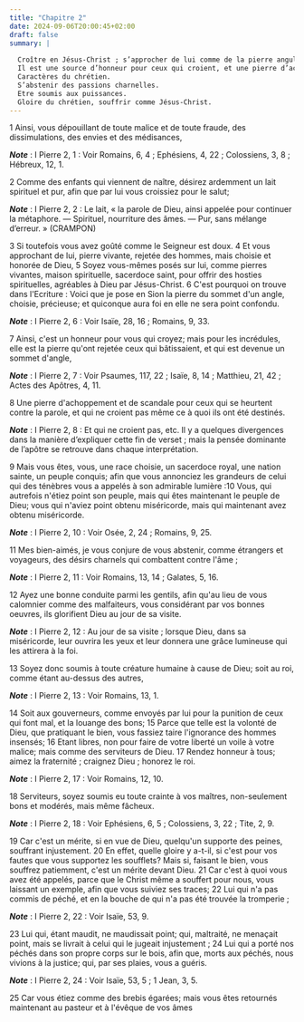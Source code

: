 ```yaml
---
title: "Chapitre 2"
date: 2024-09-06T20:00:45+02:00
draft: false
summary: |
  
  Croître en Jésus-Christ ; s’approcher de lui comme de la pierre angulaire.
  Il est une source d’honneur pour ceux qui croient, et une pierre d’achoppement pour les incrédules.
  Caractères du chrétien.
  S’abstenir des passions charnelles.
  Etre soumis aux puissances.
  Gloire du chrétien, souffrir comme Jésus-Christ.
---
```



1 Ainsi, vous dépouillant de toute malice et de toute fraude, des dissimulations, des envies et des médisances,

***Note*** :  I Pierre 2, 1 : Voir Romains, 6, 4 ; Ephésiens, 4, 22 ; Colossiens, 3, 8 ; Hébreux, 12, 1.

2 Comme des enfants qui viennent de naître, désirez ardemment un lait spirituel et pur, afin que par lui vous croissiez pour le salut;

***Note*** :  I Pierre 2, 2 : Le lait, « la parole de Dieu, ainsi appelée pour continuer la métaphore. ― Spirituel, nourriture des âmes. ― Pur, sans mélange d’erreur. » (CRAMPON)

3 Si toutefois vous avez goûté comme le Seigneur est doux. 4 Et vous approchant de lui, pierre vivante, rejetée des hommes, mais choisie et honorée de Dieu, 5 Soyez vous-mêmes posés sur lui, comme pierres vivantes, maison spirituelle, sacerdoce saint, pour offrir des hosties spirituelles, agréables à Dieu par Jésus-Christ. 6 C'est pourquoi on trouve dans l'Ecriture : Voici que je pose en Sion la pierre du sommet d'un angle, choisie, précieuse; et quiconque aura foi en elle ne sera point confondu.

***Note*** :  I Pierre 2, 6 : Voir Isaïe, 28, 16 ; Romains, 9, 33.

7 Ainsi, c'est un honneur pour vous qui croyez; mais pour les incrédules, elle est la pierre qu'ont rejetée ceux qui bâtissaient, et qui est devenue un sommet d'angle,

***Note*** :  I Pierre 2, 7 : Voir Psaumes, 117, 22 ; Isaïe, 8, 14 ; Matthieu, 21, 42 ; Actes des Apôtres, 4, 11.

8 Une pierre d'achoppement et de scandale pour ceux qui se heurtent contre la parole, et qui ne croient pas même ce à quoi ils ont été destinés.

***Note*** :  I Pierre 2, 8 : Et qui ne croient pas, etc. Il y a quelques divergences dans la manière d’expliquer cette fin de verset ; mais la pensée dominante de l’apôtre se retrouve dans chaque interprétation.

9 Mais vous êtes, vous, une race choisie, un sacerdoce royal, une nation sainte, un peuple conquis; afin que vous annonciez les grandeurs de celui qui des ténèbres vous a appelés à son admirable lumière :10 Vous, qui autrefois n'étiez point son peuple, mais qui êtes maintenant le peuple de Dieu; vous qui n'aviez point obtenu miséricorde, mais qui maintenant avez obtenu miséricorde.

***Note*** :  I Pierre 2, 10 : Voir Osée, 2, 24 ; Romains, 9, 25.


11 Mes bien-aimés, je vous conjure de vous abstenir, comme étrangers et voyageurs, des désirs charnels qui combattent contre l'âme ;

***Note*** :  I Pierre 2, 11 : Voir Romains, 13, 14 ; Galates, 5, 16.

12 Ayez une bonne conduite parmi les gentils, afin qu'au lieu de vous calomnier comme des malfaiteurs, vous considérant par vos bonnes oeuvres, ils glorifient Dieu au jour de sa visite.

***Note*** :  I Pierre 2, 12 : Au jour de sa visite ; lorsque Dieu, dans sa miséricorde, leur ouvrira les yeux et leur donnera une grâce lumineuse qui les attirera à la foi.


13 Soyez donc soumis à toute créature humaine à cause de Dieu; soit au roi, comme étant au-dessus des autres,

***Note*** :  I Pierre 2, 13 : Voir Romains, 13, 1.

14 Soit aux gouverneurs, comme envoyés par lui pour la punition de ceux qui font mal, et la louange des bons; 15 Parce que telle est la volonté de Dieu, que pratiquant le bien, vous fassiez taire l'ignorance des hommes insensés; 16 Etant libres, non pour faire de votre liberté un voile à votre malice; mais comme des serviteurs de Dieu. 17 Rendez honneur à tous; aimez la fraternité ; craignez Dieu ; honorez le roi.

***Note*** :  I Pierre 2, 17 : Voir Romains, 12, 10.


18 Serviteurs, soyez soumis eu toute crainte à vos maîtres, non-seulement bons et modérés, mais même fâcheux.

***Note*** :  I Pierre 2, 18 : Voir Ephésiens, 6, 5 ; Colossiens, 3, 22 ; Tite, 2, 9.

19 Car c'est un mérite, si en vue de Dieu, quelqu'un supporte des peines, souffrant injustement. 20 En effet, quelle gloire y a-t-il, si c'est pour vos fautes que vous supportez les soufflets? Mais si, faisant le bien, vous souffrez patiemment, c'est un mérite devant Dieu. 21 Car c'est à quoi vous avez été appelés, parce que le Christ même a souffert pour nous, vous laissant un exemple, afin que vous suiviez ses traces; 22 Lui qui n'a pas commis de péché, et en la bouche de qui n'a pas été trouvée la tromperie ;

***Note*** :  I Pierre 2, 22 : Voir Isaïe, 53, 9.

23 Lui qui, étant maudit, ne maudissait point; qui, maltraité, ne menaçait point, mais se livrait à celui qui le jugeait injustement ; 24 Lui qui a porté nos péchés dans son propre corps sur le bois, afin que, morts aux péchés, nous vivions à la justice; qui, par ses plaies, vous a guéris.

***Note*** :  I Pierre 2, 24 : Voir Isaïe, 53, 5 ; 1 Jean, 3, 5.

25 Car vous étiez comme des brebis égarées; mais vous êtes retournés maintenant au pasteur et à l'évêque de vos âmes

